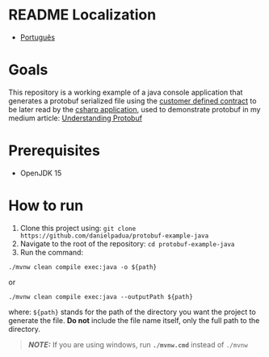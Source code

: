# README Localization
- [Português](README_pt.md)

# Goals
This repository is a working example of a java console application that generates a protobuf serialized file using the 
[customer defined contract](src/main/proto/customer.proto) to be later read by the 
[csharp application](https://github.com/danielpadua/protobuf-example-csharp), used to demonstrate protobuf in 
my medium article: [Understanding Protobuf]()

# Prerequisites
- OpenJDK 15

# How to run
1. Clone this project using: `git clone https://github.com/danielpadua/protobuf-example-java`
2. Navigate to the root of the repository: `cd protobuf-example-java`
3. Run the command:
```
./mvnw clean compile exec:java -o ${path}
```
or
```
./mvnw clean compile exec:java --outputPath ${path}
```
where: `${path}` stands for the path of the directory you want the project to generate the file. 
**Do not** include the file name itself, only the full path to the directory.
> **_NOTE:_** If you are using windows, run **`./mvnw.cmd`** instead of `./mvnw`
